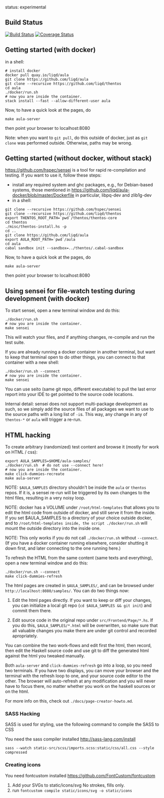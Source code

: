 status: experimental


## Build Status

[![Build Status](https://travis-ci.org/liqd/aula.svg?branch=master)](https://travis-ci.org/liqd/aula)
[![Coverage Status](https://coveralls.io/repos/github/liqd/aula/badge.svg?branch=master)](https://coveralls.io/github/liqd/aula?branch=master)


## Getting started (with docker)

in a shell:

```shell
# install docker
docker pull quay.io/liqd/aula
git clone https://github.com/liqd/aula
git clone --recursive https://github.com/liqd/thentos
cd aula
./docker/run.sh
# now you are inside the container.
stack install --fast --allow-different-user aula
```

Now, to have a quick look at the pages, do

```shell
make aula-server
```

then point your browser to localhost:8080

Note: when you want to `git pull`, do this outside of docker,
just as `git clone` was performed outside. Otherwise, paths may be wrong.


## Getting started (without docker, without stack)

https://github.com/hspec/sensei is a tool for rapid re-compilation and
testing.  If you want to use it, follow these steps:

- install any required system and ghc packages, e.g., for Debian-based
  systems, those mentioned in
  https://github.com/liqd/aula-docker/blob/master/Dockerfile
  in particular, libpq-dev and zlib1g-dev
- in a shell:

```shell
git clone --recursive https://github.com/hspec/sensei
git clone --recursive https://github.com/liqd/thentos
export THENTOS_ROOT_PATH=`pwd`/thentos/thentos-core
cd thentos
./misc/thentos-install.hs -p
cd ..
git clone https://github.com/liqd/aula
export AULA_ROOT_PATH=`pwd`/aula
cd aula
cabal sandbox init --sandbox=../thentos/.cabal-sandbox
```

Now, to have a quick look at the pages, do

```shell
make aula-server
```

then point your browser to localhost:8080


## Using sensei for file-watch testing during development (with docker)

To start sensei, open a new terminal window and do this:

```shell
./docker/run.sh
# now you are inside the container.
make sensei
```

This will watch your files, and if anything changes, re-compile and
run the test suite.

If you are already running a docker container in another terminal, but
want to keep that terminal open to do other things, you can connect to
that container with a new shell:

```shell
./docker/run.sh --connect
# now you are inside the container.
make sensei
```

You can use seito (same git repo, different executable) to pull the
last error report into your IDE to get pointed to the source code
locations.

Internal detail: sensei does not support multi-package development as such,
so we simply add the source files of all packages we want to use to
the source paths with a long list of `-i`s.  This way, any change in
any of `thentos-*` or `aula` will trigger a re-run.


## HTML hacking

To create arbitrary (randomized) test content and browse it (mostly
for work on HTML / css):

```shell
export AULA_SAMPLES=$HOME/aula-samples/
./docker/run.sh  # do not use --connect here!
# now you are inside the container.
make click-dummies-recreate
make aula-server
```

NOTE: `$AULA_SAMPLES` directory shouldn't be inside the `aula` or
`thentos` repos.  If it is, a sensei re-run will be triggered by its own
changes to the html files, resulting in a very noisy loop.

NOTE: docker has a VOLUME under `/root/html-templates` that
allows you to edit the html code from outside of docker, and still
serve it from the inside.  If you set $AULA_SAMPLES to a directory of
your choice outside docker, and to `/root/html-templates inside, the
script ./docker/run.sh` will mount the outside directory into the
inside one.

NOTE: This only works if you do not call `./docker/run.sh` without
`--connect`.  (If you have a docker container running elsewhere,
consider shutting it down first, and later connecting to the one
running here.)

To refresh the HTML from the same content (same texts and everything),
open a new terminal window and do this:

```shell
./docker/run.sh --connect
make click-dummies-refresh
```

The html pages are created in `$AULA_SAMPLES/`, and can be browsed
under `http://localhost:8080/samples/`.  You can do two things now:

1. Edit the html pages directly.  If you want to keep or diff your
   changes, you can initialize a local git repo (`cd $AULA_SAMPLES &&
   git init`) and commit them there.

2. Edit source code in the original repo under `src/Frontend/Page/*.hs`.
   If you do this, `$AULA_SAMPLES/*.html` will be overwritten, so make
   sure that all valuable changes you make there are under git control
   and recorded apropriately.

You can combine the two work-flows and edit first the html, then
record, then edit the Haskell source code and use git to diff the
generated html against the html you tweaked manually.

Both `aula-server` and `click-dummies-refresh` go into a loop, so you
need two terminals.  If you have two displays, you can move your
browser and the terminal with the refresh loop to one, and your source
code editor to the other.  The browser will auto-refresh at any modification
and you will never have to focus there, no matter whether you
work on the haskell sources or on the html.

For more info on this, check out `./docs/page-creator-howto.md`.


### SASS Hacking

SASS is used for styling, use the following command to compile the SASS
to CSS

You need the sass compiler installed http://sass-lang.com/install

```shell
sass --watch static-src/scss/imports.scss:static/css/all.css --style compressed
```

### Creating icons

You need fontcustom installed https://github.com/FontCustom/fontcustom

1. Add your SVGs to static/icons/svg No strokes, fills only.
2. run `fontcustom compile static/icons/svg -o static/icons`

